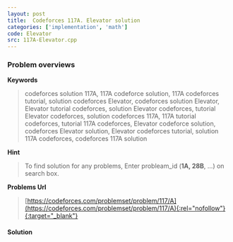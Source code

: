 ```yaml
---
layout: post
title:  Codeforces 117A. Elevator solution
categories: ['implementation', 'math']
code: Elevator
src: 117A-Elevator.cpp
---
```

### **Problem overviews**

**Keywords**
> codeforces solution 117A, 117A codeforce solution, 117A codeforces tutorial, solution codeforces Elevator, codeforces solution Elevator, Elevator tutorial codeforces, solution Elevator codeforces, tutorial Elevator codeforces, solution codeforces 117A, 117A tutorial codeforces, tutorial 117A codeforces, Elevator codeforce solution, codeforces Elevator solution, Elevator codeforces tutorial, solution 117A codeforces, codeforces 117A solution

**Hint**
> To find solution for any problems, Enter probleam_id (**1A, 28B**, ...) on search box. 

**Problems Url**
> [https://codeforces.com/problemset/problem/117/A](https://codeforces.com/problemset/problem/117/A){:rel="nofollow"}{:target="_blank"}

#### **Solution**



